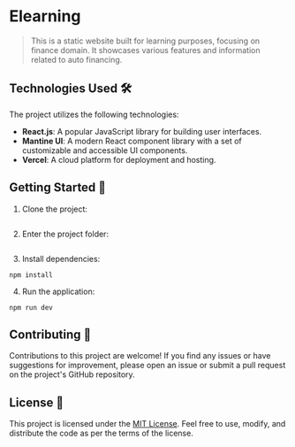 # Elearning

> This is a static website built for learning purposes, focusing on finance domain. It showcases various features and information related to auto financing.



## Technologies Used 🛠️

The project utilizes the following technologies:

- **React.js**: A popular JavaScript library for building user interfaces.
- **Mantine UI**: A modern React component library with a set of customizable and accessible UI components.
- **Vercel**: A cloud platform for deployment and hosting.

## Getting Started 🚀

1. Clone the project:
```

```

2. Enter the project folder:
```

```

3. Install dependencies:
```
npm install
```

4. Run the application:
```
npm run dev
```

## Contributing 🤝
Contributions to this project are welcome! If you find any issues or have suggestions for improvement, please open an issue or submit a pull request on the project's GitHub repository.

## License 📝
This project is licensed under the [MIT License](https://github.com/SSK-14/Auto-Finance/blob/main/LICENSE). Feel free to use, modify, and distribute the code as per the terms of the license.

